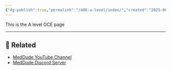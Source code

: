 ```yaml
---
{"dg-publish":true,"permalink":"/400-a-level/index/","created":"2025-06-16T06:07:05.965+03:00","updated":"2025-06-16T10:17:36.027+03:00"}
---
```


This is the A level GCE page


---

## 🔗 Related

- [MedDude YouTube Channel](https://www.youtube.com/@MedDudee)
- [MedDude Discord Server](https://discord.com/invite/gQw6Smx8nX)

